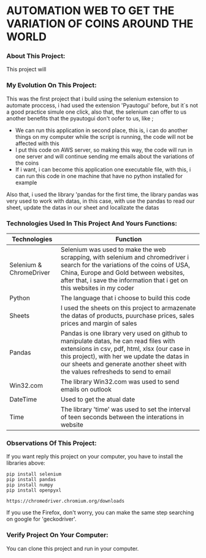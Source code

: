 # AUTOMATION WEB TO GET THE VARIATION OF COINS AROUND THE WORLD

### About This Project:
This project will

### My Evolution On This Project:
This was the first project that i build using the selenium extension to automate proccess, i had used the extension 'Pyautogui' before, but it´s not a good practice simule one click, also that, the selenium can offer to us another benefits that the pyautogui don't oofer to us, like ; 
<ul>
  <li>We can run this application in second place, this is, i can do another things on my computer while the script is running, the code will not be affected with this</li>
  <li>I put this code on AWS server, so making this way, the code will run in one server and will continue sending me emails about the variations of the coins</li>
  <li>If i want, i can become this application one executable file, with this, i can run this code in one machine that have no python installed for example</li>
</ul>

Also that, i used the library 'pandas for the first time, the library pandas was very used to work with datas, in this case, with use the pandas to read our sheet, update the datas in our sheet and localizate the datas

### Technologies Used In This Project And Yours Functions:

| Technologies | Function |
| ----------- | ----------- |
| Selenium & ChromeDriver | Selenium was used to make the web scrapping, with selenium and chromedriver i search for the variations of the coins of USA, China, Europe and Gold between websites, after that, i save the information that i get on this websites in my coder |
| Python | The language that i choose to build this code |
| Sheets | I used the sheets on this project to armazenate the datas of products, puurchase prices, sales prices and margin of sales |
| Pandas | Pandas is one library very used on github to manipulate datas, he can read files with extensions in csv, pdf, html, xlsx (our case in this project), with her we update the datas in our sheets and generate another sheet with the values refresheds to send to email |
| Win32.com | The library Win32.com was used to send emails on outlook |
| DateTime | Used to get the atual date |
| Time | The library 'time' was used to set the interval of teen seconds between the interations in website |

### Observations Of This Project:
If you want reply this project on your computer, you have to install the libraries above: 

~~~ List of libraries that you have to install in your computer to run this application
pip install selenium
pip install pandas
pip install numpy
pip install openpyxl
~~~

~~~Also that, you will need install the 'chromedriver', verify your google chrome version and install the chromedriver through the link above, after downloaded, you have to copy and paste the project in the same folder that you create the file python that will run you application
https://chromedriver.chromium.org/downloads
~~~

If you use the Firefox, don't worry, you can make the same step searching on google for 'geckodriver'. 

### Verify Project On Your Computer:
You can clone this project and run in your computer.
